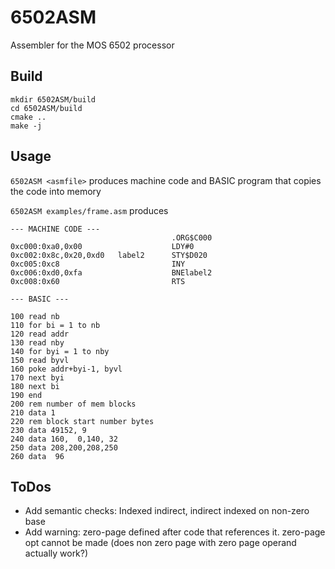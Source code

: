 # 6502ASM
Assembler for the MOS 6502 processor

## Build

```
mkdir 6502ASM/build
cd 6502ASM/build
cmake ..
make -j
```

## Usage

``6502ASM <asmfile>`` produces machine code and BASIC program that copies the code into memory

``6502ASM examples/frame.asm`` produces

```
--- MACHINE CODE ---
                                    .ORG$C000
0xc000:0xa0,0x00                    LDY#0
0xc002:0x8c,0x20,0xd0   label2      STY$D020
0xc005:0xc8                         INY
0xc006:0xd0,0xfa                    BNElabel2
0xc008:0x60                         RTS

--- BASIC ---

100 read nb
110 for bi = 1 to nb
120 read addr
130 read nby
140 for byi = 1 to nby
150 read byvl
160 poke addr+byi-1, byvl
170 next byi
180 next bi
190 end
200 rem number of mem blocks
210 data 1
220 rem block start number bytes
230 data 49152, 9
240 data 160,  0,140, 32
250 data 208,200,208,250
260 data  96
```

## ToDos
* Add semantic checks: Indexed indirect, indirect indexed on non-zero base
* Add warning: zero-page defined after code that references it. zero-page opt cannot be made
(does non zero page with zero page operand actually work?)

